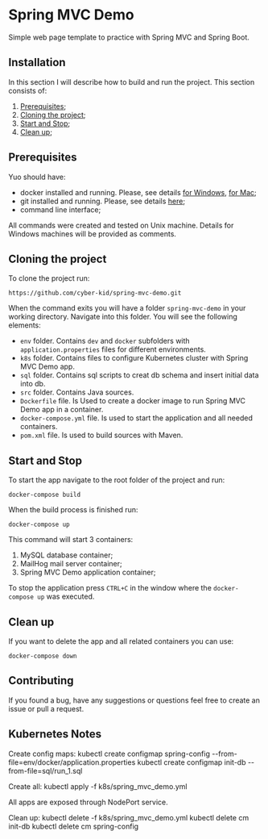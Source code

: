 # Spring MVC Demo
Simple web page template to practice with Spring MVC and Spring Boot.

## Installation
In this section I will describe how to build and run the project. This section consists of:
  1. [Prerequisites](#prerequisites);
  2. [Cloning the project](#clone);
  3. [Start and Stop](#start-stop);
  3. [Clean up](#clean-up);

## <a name="prerequisites" /> Prerequisites
Yuo should have:
- docker installed and running. Please, see details [for Windows](https://docs.docker.com/docker-for-windows/install/), [for Mac](https://docs.docker.com/docker-for-mac/install/);
- git installed and running. Please, see details [here](https://git-scm.com/book/en/v2/Getting-Started-Installing-Git);
- command line interface;

All commands were created and tested on Unix machine. Details for Windows machines will be provided as comments.
## <a name="clone" /> Cloning the project
To clone the project run:
```
https://github.com/cyber-kid/spring-mvc-demo.git
```
When the command exits you will have a folder `spring-mvc-demo` in your working directory. Navigate into this folder. You will see the following elements:
- `env` folder. Contains `dev` and `docker` subfolders with `application.properties` files for different environments.
- `k8s` folder. Contains files to configure Kubernetes cluster with Spring MVC Demo app.
- `sql` folder. Contains sql scripts to creat db schema and insert initial data into db.
- `src` folder. Contains Java sources.
- `Dockerfile` file. Is Used to create a docker image to run Spring MVC Demo app in a container.
- `docker-compose.yml` file. Is used to start the application and all needed containers.
- `pom.xml` file. Is used to build sources with Maven.

## <a name="start-stop" /> Start and Stop
To start the app navigate to the root folder of the project and run:
```
docker-compose build
```
When the build process is finished run:
```
docker-compose up
```
This command will start 3 containers:
  1. MySQL database container;
  2. MailHog mail server container;
  3. Spring MVC Demo application container;

To stop the application press ```CTRL+C``` in the window where the ```docker-compose up``` was executed.
## <a name="clean-up" /> Clean up
If you want to delete the app and all related containers you can use:
```
docker-compose down
```
## Contributing
If you found a bug, have any suggestions or questions feel free to create an issue or pull a request.

## Kubernetes Notes
Create config maps:
kubectl create configmap spring-config --from-file=env/docker/application.properties
kubectl create configmap init-db --from-file=sql/run_1.sql

Create all:
kubectl apply -f k8s/spring_mvc_demo.yml

All apps are exposed through NodePort service.

Clean up:
kubectl delete -f k8s/spring_mvc_demo.yml
kubectl delete cm init-db
kubectl delete cm spring-config